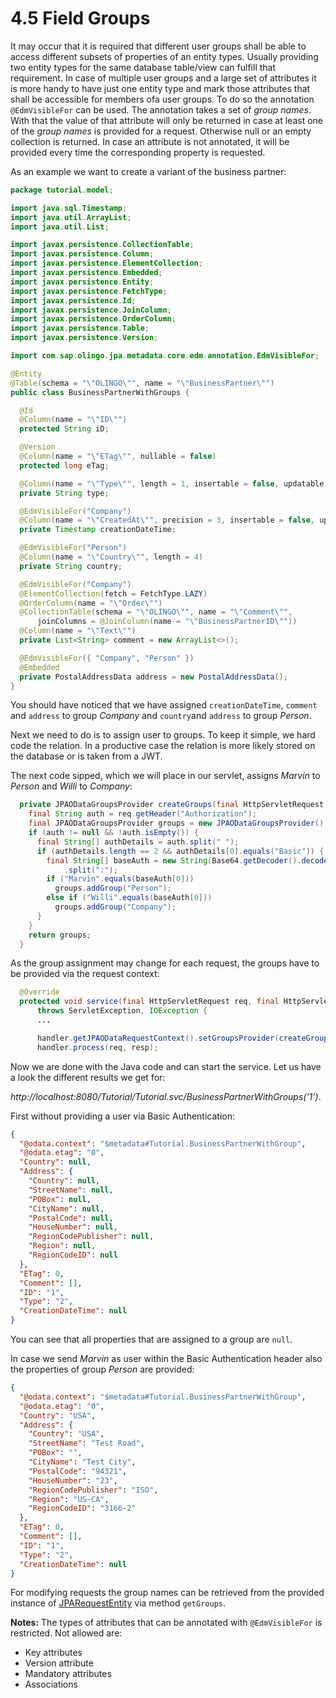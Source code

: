# 4.5 Field Groups
It may occur that it is required that different user groups shall be able to access different subsets of properties of an entity types. Usually providing two entity types for the same database table/view can fulfill that requirement. In case of multiple user groups and a large set of attributes it is more handy to have just one entity type and mark those attributes that shall be accessible for members ofa user groups. To do so the annotation `@EdmVisibleFor` can be used. The annotation takes a set of _group names_. With that the value of that attribute will only be returned in case at least one of the _group names_ is provided for a request. Otherwise null or an empty collection is returned. In case an attribute is not annotated, it will be provided every time the corresponding property is requested.

As an example we want to create a variant of the business partner:
```Java
package tutorial.model;

import java.sql.Timestamp;
import java.util.ArrayList;
import java.util.List;

import javax.persistence.CollectionTable;
import javax.persistence.Column;
import javax.persistence.ElementCollection;
import javax.persistence.Embedded;
import javax.persistence.Entity;
import javax.persistence.FetchType;
import javax.persistence.Id;
import javax.persistence.JoinColumn;
import javax.persistence.OrderColumn;
import javax.persistence.Table;
import javax.persistence.Version;

import com.sap.olingo.jpa.metadata.core.edm.annotation.EdmVisibleFor;

@Entity
@Table(schema = "\"OLINGO\"", name = "\"BusinessPartner\"")
public class BusinessPartnerWithGroups {

  @Id
  @Column(name = "\"ID\"")
  protected String iD;

  @Version
  @Column(name = "\"ETag\"", nullable = false)
  protected long eTag;

  @Column(name = "\"Type\"", length = 1, insertable = false, updatable = false, nullable = false)
  private String type;

  @EdmVisibleFor("Company")
  @Column(name = "\"CreatedAt\"", precision = 3, insertable = false, updatable = false)
  private Timestamp creationDateTime;

  @EdmVisibleFor("Person")
  @Column(name = "\"Country\"", length = 4)
  private String country;

  @EdmVisibleFor("Company")
  @ElementCollection(fetch = FetchType.LAZY)
  @OrderColumn(name = "\"Order\"")
  @CollectionTable(schema = "\"OLINGO\"", name = "\"Comment\"",
      joinColumns = @JoinColumn(name = "\"BusinessPartnerID\""))
  @Column(name = "\"Text\"")
  private List<String> comment = new ArrayList<>();

  @EdmVisibleFor({ "Company", "Person" })
  @Embedded
  private PostalAddressData address = new PostalAddressData();
}
```
You should have noticed that we have assigned `creationDateTime`, `comment` and `address` to group _Company_ and `country`and `address` to group _Person_.

Next we need to do is to assign user to groups. To keep it simple, we hard code the relation. In a productive case the relation is more likely stored on the database or is taken from a JWT.

The next code sipped, which we will place in our servlet, assigns _Marvin_ to _Person_ and _Willi_ to _Company_:
```Java
  private JPAODataGroupsProvider createGroups(final HttpServletRequest req) {
    final String auth = req.getHeader("Authorization");
    final JPAODataGroupsProvider groups = new JPAODataGroupsProvider();
    if (auth != null && !auth.isEmpty()) {
      final String[] authDetails = auth.split(" ");
      if (authDetails.length == 2 && authDetails[0].equals("Basic")) {
        final String[] baseAuth = new String(Base64.getDecoder().decode(authDetails[1]), StandardCharsets.UTF_8)
            .split(":");
        if ("Marvin".equals(baseAuth[0]))
          groups.addGroup("Person");
        else if ("Willi".equals(baseAuth[0]))
          groups.addGroup("Company");
      }
    }
    return groups;
  }
```

As the group assignment may change for each request, the groups have to be provided via the request context:
```Java
  @Override
  protected void service(final HttpServletRequest req, final HttpServletResponse resp)
      throws ServletException, IOException {
      ...

      handler.getJPAODataRequestContext().setGroupsProvider(createGroups(req));
      handler.process(req, resp);
```
Now we are done with the Java code and can start the service. Let us have a look the different results we get for:

_http://localhost:8080/Tutorial/Tutorial.svc/BusinessPartnerWithGroups('1')_.

First without providing a user via Basic Authentication:
```Json
{
  "@odata.context": "$metadata#Tutorial.BusinessPartnerWithGroup",
  "@odata.etag": "0",
  "Country": null,
  "Address": {
    "Country": null,
    "StreetName": null,
    "POBox": null,
    "CityName": null,
    "PostalCode": null,
    "HouseNumber": null,
    "RegionCodePublisher": null,
    "Region": null,
    "RegionCodeID": null
  },
  "ETag": 0,
  "Comment": [],
  "ID": "1",
  "Type": "2",
  "CreationDateTime": null
}
```
You can see that all properties that are assigned to a group are `null`.

In case we send _Marvin_ as user within the Basic Authentication header also the properties of group _Person_ are provided:
```Json
{
  "@odata.context": "$metadata#Tutorial.BusinessPartnerWithGroup",
  "@odata.etag": "0",
  "Country": "USA",
  "Address": {
    "Country": "USA",
    "StreetName": "Test Road",
    "POBox": "",
    "CityName": "Test City",
    "PostalCode": "94321",
    "HouseNumber": "23",
    "RegionCodePublisher": "ISO",
    "Region": "US-CA",
    "RegionCodeID": "3166-2"
  },
  "ETag": 0,
  "Comment": [],
  "ID": "1",
  "Type": "2",
  "CreationDateTime": null
}
```
For modifying requests the group names can be retrieved from the
 provided instance of [JPARequestEntity](../../../jpa/odata-jpa-processor/src/main/java/com/sap/olingo/jpa/processor/core/processor/JPARequestEntity.java) via method `getGroups`.

__Notes:__ The types of attributes that can be annotated with `@EdmVisibleFor` is restricted. Not allowed are:
* Key attributes
* Version attribute
* Mandatory attributes
* Associations